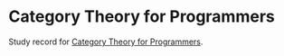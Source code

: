 # Category Theory for Programmers

Study record for [Category Theory for Programmers](https://bartoszmilewski.com/2014/10/28/category-theory-for-programmers-the-preface/).

